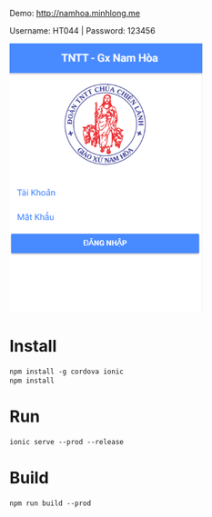 Demo: http://namhoa.minhlong.me

Username: HT044 | Password: 123456

![Screenshot](/screenshot.png?raw=true)

# Install
```
npm install -g cordova ionic
npm install
```

# Run
```
ionic serve --prod --release
```

# Build
```
npm run build --prod
```